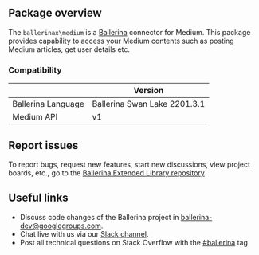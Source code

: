 ## Package overview
The `ballerinax\medium` is a [Ballerina](https://ballerina.io/) connector for Medium.
This package provides capability to access your Medium contents such as posting Medium articles, get user details etc.

### Compatibility
|                      | Version                   |
|----------------------|---------------------------|
| Ballerina Language   | Ballerina Swan Lake 2201.3.1|
| Medium API           | v1                        |

## Report issues
To report bugs, request new features, start new discussions, view project boards, etc., go to the [Ballerina Extended Library repository](https://github.com/ballerina-platform/ballerina-extended-library)

## Useful links
- Discuss code changes of the Ballerina project in [ballerina-dev@googlegroups.com](mailto:ballerina-dev@googlegroups.com).
- Chat live with us via our [Slack channel](https://ballerina.io/community/slack/).
- Post all technical questions on Stack Overflow with the [#ballerina](https://stackoverflow.com/questions/tagged/ballerina) tag
